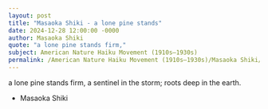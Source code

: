 ```yaml
---
layout: post
title: "Masaoka Shiki - a lone pine stands"
date: 2024-12-28 12:00:00 -0000
author: Masaoka Shiki
quote: "a lone pine stands firm,"
subject: American Nature Haiku Movement (1910s–1930s)
permalink: /American Nature Haiku Movement (1910s–1930s)/Masaoka Shiki/Masaoka Shiki - a lone pine stands
---
```


a lone pine stands firm,
a sentinel in the storm;
roots deep in the earth.

- Masaoka Shiki
